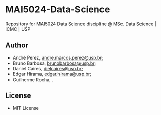 # MAI5024-Data-Science
Repository for MAI5024 Data Science discipline @ MSc. Data Science |  ICMC | USP

## Author

  * André Perez, andre.marcos.perez@usp.br;
  * Bruno Barbosa, brunobarbosa@usp.br;
  * Daniel Caires, dielcaires@usp.br;
  * Edgar Hirama, edgar.hirama@usp.br;
  * Guilherme Rocha, .
 
## License

  * MIT License
